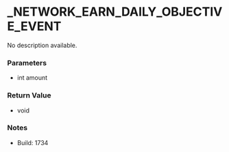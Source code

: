 # _NETWORK_EARN_DAILY_OBJECTIVE_EVENT

No description available.

### Parameters
* int amount

### Return Value
* void

### Notes
* Build: 1734

